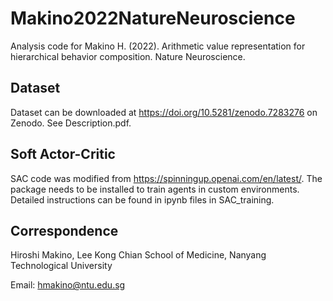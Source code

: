 # Makino2022NatureNeuroscience

Analysis code for Makino H. (2022). Arithmetic value representation for hierarchical behavior composition. Nature Neuroscience.

## Dataset
Dataset can be downloaded at https://doi.org/10.5281/zenodo.7283276 on Zenodo.
See Description.pdf.

## Soft Actor-Critic
SAC code was modified from https://spinningup.openai.com/en/latest/. The package needs to be installed to train agents in custom environments. Detailed instructions can be found in ipynb files in SAC_training.

## Correspondence
Hiroshi Makino, Lee Kong Chian School of Medicine, Nanyang Technological University

Email: hmakino@ntu.edu.sg
